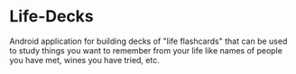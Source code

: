 # Life-Decks
Android application for building decks of "life flashcards" that can be used to study things you want to remember from your life like names of people you have met, wines you have tried, etc.
